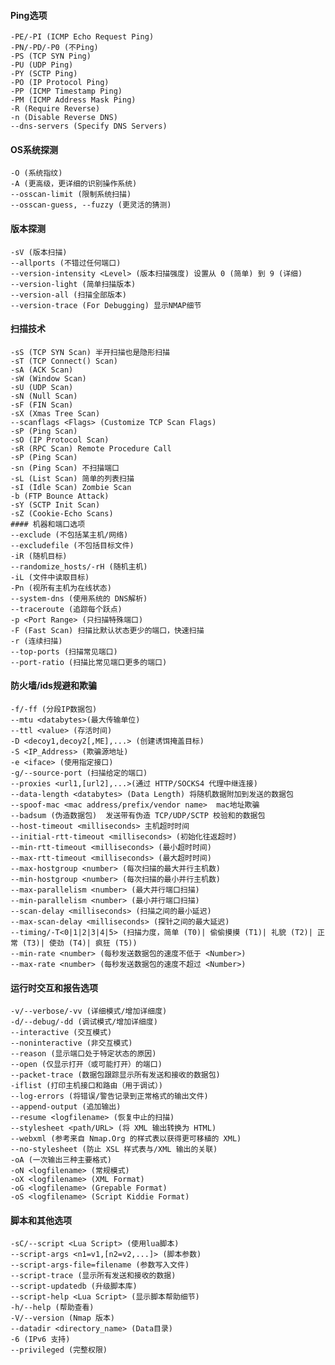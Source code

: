   #### Ping选项
	-PE/-PI (ICMP Echo Request Ping)
	-PN/-PD/-P0 (不Ping)
	-PS (TCP SYN Ping)
	-PU (UDP Ping)
	-PY (SCTP Ping)
	-PO (IP Protocol Ping)
	-PP (ICMP Timestamp Ping)
	-PM (ICMP Address Mask Ping)
	-R (Require Reverse)
	-n (Disable Reverse DNS)
	--dns-servers (Specify DNS Servers)
  #### OS系统探测
	-O (系统指纹)
	-A (更高级，更详细的识别操作系统)
	--osscan-limit (限制系统扫描)
	--osscan-guess, --fuzzy (更灵活的猜测)
  #### 版本探测
	-sV (版本扫描)
	--allports (不错过任何端口)
	--version-intensity <Level> (版本扫描强度) 设置从 0 (简单) 到 9 (详细)
	--version-light (简单扫描版本)
	--version-all (扫描全部版本)
	--version-trace (For Debugging) 显示NMAP细节
  #### 扫描技术
	-sS (TCP SYN Scan) 半开扫描也是隐形扫描
	-sT (TCP Connect() Scan) 
	-sA (ACK Scan)
	-sW (Window Scan)
	-sU (UDP Scan)
	-sN (Null Scan)
	-sF (FIN Scan)
	-sX (Xmas Tree Scan)
	--scanflags <Flags> (Customize TCP Scan Flags)
	-sP (Ping Scan)
	-sO (IP Protocol Scan)
	-sR (RPC Scan) Remote Procedure Call
	-sP (Ping Scan)
	-sn (Ping Scan) 不扫描端口
	-sL (List Scan) 简单的列表扫描
	-sI (Idle Scan) Zombie Scan
	-b (FTP Bounce Attack)
	-sY (SCTP Init Scan)
	-sZ (Cookie-Echo Scans)
	#### 机器和端口选项
	--exclude (不包括某主机/网络) 
	--excludefile (不包括目标文件)
	-iR (随机目标)
	--randomize_hosts/-rH (随机主机)
	-iL (文件中读取目标) 
	-Pn (视所有主机为在线状态) 
	--system-dns (使用系统的 DNS解析)
	--traceroute (追踪每个跃点)
	-p <Port Range> (只扫描特殊端口)
	-F (Fast Scan) 扫描比默认状态更少的端口，快速扫描
	-r (连续扫描) 
	--top-ports (扫描常见端口)
	--port-ratio (扫描比常见端口更多的端口)
  #### 防火墙/ids规避和欺骗
	-f/-ff (分段IP数据包)
	--mtu <databytes>(最大传输单位)
	--ttl <value> (存活时间)
	-D <decoy1,decoy2[,ME],...> (创建诱饵掩盖目标)
	-S <IP_Address> (欺骗源地址)
	-e <iface> (使用指定接口)
	-g/--source-port (扫描给定的端口)
	--proxies <url1,[url2],...>(通过 HTTP/SOCKS4 代理中继连接)
	--data-length <databytes> (Data Length) 将随机数据附加到发送的数据包
	--spoof-mac <mac address/prefix/vendor name>  mac地址欺骗
	--badsum (伪造数据包)  发送带有伪造 TCP/UDP/SCTP 校验和的数据包
	--host-timeout <milliseconds> 主机超时时间
	--initial-rtt-timeout <milliseconds> (初始化往返超时)
	--min-rtt-timeout <milliseconds> (最小超时时间)
	--max-rtt-timeout <milliseconds> (最大超时时间)
	--max-hostgroup <number> (每次扫描的最大并行主机数)
	--min-hostgroup <number> (每次扫描的最小并行主机数)
	--max-parallelism <number> (最大并行端口扫描)
	--min-parallelism <number> (最小并行端口扫描)
	--scan-delay <milliseconds> (扫描之间的最小延迟)
	--max-scan-delay <milliseconds> (探针之间的最大延迟)
	--timing/-T<0|1|2|3|4|5> (扫描力度，简单 (T0)| 偷偷摸摸 (T1)| 礼貌 (T2)| 正常 (T3)| 使劲 (T4)| 疯狂 (T5))
	--min-rate <number> (每秒发送数据包的速度不低于 <Number>)
	--max-rate <number> (每秒发送数据包的速度不超过 <Number>)
  #### 运行时交互和报告选项
	-v/--verbose/-vv (详细模式/增加详细度)
	-d/--debug/-dd (调试模式/增加详细度)
	--interactive (交互模式)
	--noninteractive (非交互模式)
	--reason (显示端口处于特定状态的原因)
	--open (仅显示打开（或可能打开）的端口)
	--packet-trace (数据包跟踪显示所有发送和接收的数据包)
	-iflist (打印主机接口和路由（用于调试）)
	--log-errors (将错误/警告记录到正常格式的输出文件)
	--append-output (追加输出)
	--resume <logfilename> (恢复中止的扫描)
	--stylesheet <path/URL> (将 XML 输出转换为 HTML)
	--webxml (参考来自 Nmap.Org 的样式表以获得更可移植的 XML)
	--no-stylesheet (防止 XSL 样式表与/XML 输出的关联)
	-oA (一次输出三种主要格式)
	-oN <logfilename> (常规模式)
	-oX <logfilename> (XML Format)
	-oG <logfilename> (Grepable Format)
	-oS <logfilename> (Script Kiddie Format)
  #### 脚本和其他选项
	-sC/--script <Lua Script> (使用lua脚本)
	--script-args <n1=v1,[n2=v2,...]> (脚本参数)
	--script-args-file=filename (参数写入文件)
	--script-trace (显示所有发送和接收的数据)
	--script-updatedb (升级脚本库)
	--script-help <Lua Script> (显示脚本帮助细节)
	-h/--help (帮助查看)
	-V/--version (Nmap 版本)
	--datadir <directory_name> (Data目录)
	-6 (IPv6 支持)
	--privileged (完整权限)
